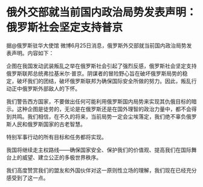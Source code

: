 

# 俄外交部就当前国内政治局势发表声明：俄罗斯社会坚定支持普京

据@俄罗斯驻华大使馆 微博6月25日消息，俄罗斯外交部就当前国内政治局势发表声明。内容如下：

企图在我国发动武装叛乱之举在俄罗斯社会引起了强烈反感，俄罗斯社会坚定支持俄罗斯联邦总统弗拉基米尔·普京。阴谋者的冒险野心旨在破坏俄罗斯局势的稳定，破坏我们的团结，破坏俄罗斯联邦为确保国际安全所做的努力。因此，叛乱行动正中俄罗斯外部敌人的下怀。

我们警告西方国家，不要做出任何可能利用俄罗斯国内局势来实现其仇俄目标的暗示。这种企图是徒劳的，无论是在俄罗斯还是在国外理智的政治力量中，都不会得到共鸣。我们相信，在不久的将来，当前局势一定会尘埃落定，我们绝不辜负俄罗斯人民和俄罗斯国家的古老智慧。

特别军事行动的所有目标和任务都将实现。

我国将继续走主权路线——确保国家安全、保护我们的价值观、提高我们在国际舞台上的威望、建立公正的多极世界秩序。

我们高度赞赏我们的盟友和外国伙伴对这一原则性立场的理解，我们现在已经充分感受到了这一点。

